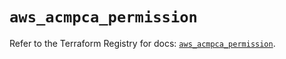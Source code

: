 # `aws_acmpca_permission`

Refer to the Terraform Registry for docs: [`aws_acmpca_permission`](https://registry.terraform.io/providers/hashicorp/aws/5.74.0/docs/resources/acmpca_permission).
